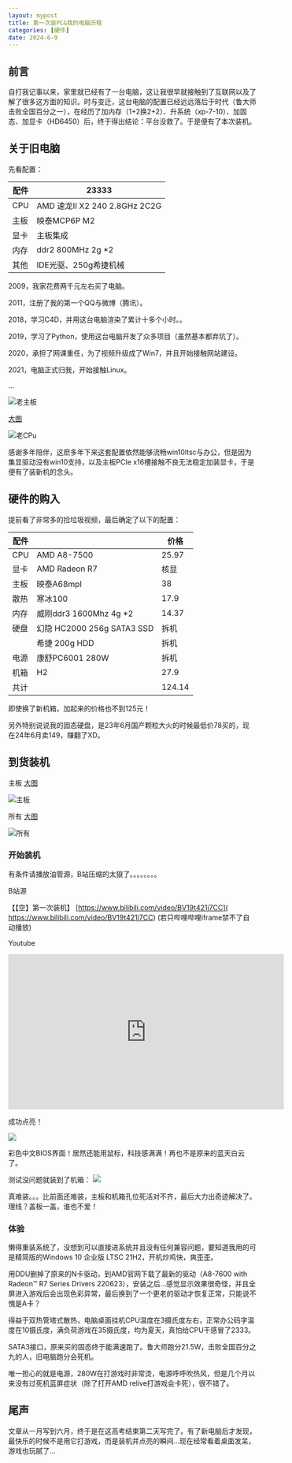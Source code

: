 ```yaml
---
layout: mypost
title: 第一次装PC&我的电脑历程
categories: [硬件]
date: 2024-6-9
---
```


## 前言

自打我记事以来，家里就已经有了一台电脑，这让我很早就接触到了互联网以及了解了很多这方面的知识。时与变迁，这台电脑的配置已经远远落后于时代（鲁大师击败全国百分之一），在经历了加内存（1+2换2+2）、升系统（xp-7-10）、加固态、加显卡（HD6450）后，终于得出结论：平台没救了。于是便有了本次装机。

<!-- more -->

## 关于旧电脑

先看配置：

| 配件 | 23333                         |
| ---- | ----------------------------- |
| CPU  | AMD 速龙II X2 240 2.8GHz 2C2G |
| 主板 | 映泰MCP6P M2                  |
| 显卡 | 主板集成                      |
| 内存 | ddr2 800MHz 2g *2             |
| 其他 | IDE光驱、250g希捷机械         |

2009，我家花费两千元左右买了电脑。

2011，注册了我的第一个QQ与微博（腾讯）。

2018，学习C4D，并用这台电脑渲染了累计十多个小时。。

2019，学习了Python，使用这台电脑开发了众多项目（虽然基本都弃坑了）。

2020，承担了网课重任，为了视频升级成了Win7，并且开始接触网站建设。

2021，电脑正式归我，开始接触Linux。

...

![老主板](/posts/2024/001.jpg)

[大图](/posts/2024/001.jpg)

![老CPu](/posts/2024/002.jpg)

感谢多年陪伴，这麽多年下来这套配置依然能够流畅win10ltsc与办公，但是因为集显驱动没有win10支持，以及主板PCIe x16槽接触不良无法稳定加装显卡，于是便有了装新机的念头。

## 硬件的购入

提前看了非常多的捡垃圾视频，最后确定了以下的配置：

| 配件 |                            | 价格   |
| ---- | -------------------------- | ------ |
| CPU  | AMD A8-7500                | 25.97  |
| 显卡 | AMD Radeon R7              | 核显   |
| 主板 | 映泰A68mpl                 | 38     |
| 散热 | 寒冰100                    | 17.9   |
| 内存 | 威刚ddr3 1600Mhz 4g *2     | 14.37  |
| 硬盘 | 幻隐 HC2000 256g SATA3 SSD | 拆机   |
|      | 希捷 200g HDD              | 拆机   |
| 电源 | 康舒PC6001 280W            | 拆机   |
| 机箱 | H2                         | 27.9   |
| 共计 |                            | 124.14 |

即使换了新机箱，加起来的价格也不到125元！

另外特别说说我的固态硬盘，是23年6月国产颗粒大火的时候最低价78买的，现在24年6月卖149，赚翻了XD。

## 到货装机

主板 [大图](/posts/2024/003.jpg)

![主板](/posts/2024/003.jpg)

所有 [大图](/posts/2024/004.jpg)

![所有](/posts/2024/004.jpg)

### 开始装机

有条件请播放油管源，B站压缩的太狠了。。。。。。。。

B站源

【【空】第一次装机】 [https://www.bilibili.com/video/BV19t421j7CC]( https://www.bilibili.com/video/BV19t421j7CC) (若只哔哩哔哩iframe禁不了自动播放)

Youtube

<iframe width="560" height="315" src="https://www.youtube-nocookie.com/embed/Y46J1B-CdOo?si=klUA9WKxS2mcmRt0" title="YouTube video player" frameborder="0" allow="accelerometer; autoplay; clipboard-write; encrypted-media; gyroscope; picture-in-picture; web-share" referrerpolicy="strict-origin-when-cross-origin" allowfullscreen></iframe>

成功点亮！

![](/posts/2024/005.jpg)

彩色中文BIOS界面！居然还能用鼠标，科技感满满！再也不是原来的蓝天白云了。

测试没问题就装到了机箱：
![](/posts/2024/006.jpg)

  真难装。。。比前面还难装，主板和机箱孔位死活对不齐，最后大力出奇迹解决了。理线？盖板一盖，谁也不爱！

### 体验

懒得重装系统了，没想到可以直接进系统并且没有任何兼容问题，要知道我用的可是精简版的Windows 10 企业版 LTSC 21H2，开机炒鸡快，爽歪歪。

用DDU删掉了原来的N卡驱动，到AMD官网下载了最新的驱动（A8-7600 with Radeon™ R7 Series Drivers 220623），安装之后...感觉显示效果很奇怪，并且全屏进入游戏后会出现色彩异常，最后换到了一个更老的驱动才恢复正常，只能说不愧是A卡？

得益于双热管塔式散热，电脑桌面挂机CPU温度在3摄氏度左右，正常办公码字温度在10摄氏度，满负荷游戏在35摄氏度，均为夏天，真怕给CPU干感冒了2333。

SATA3接口，原来买的固态终于能满速跑了。鲁大师跑分21.5W，击败全国百分之九的人，旧电脑跑分会死机。

唯一担心的就是电源，280W在打游戏时非常烫，电源呼呼吹热风，但是几个月以来没有过死机蓝屏症状（除了打开AMD relive打游戏会卡死），很不错了。

## 尾声

文章从一月写到六月，终于是在这高考结束第二天写完了。有了新电脑后才发现，最快乐的时候不是用它打游戏，而是装机并点亮的瞬间...现在经常看着桌面发呆，游戏也玩腻了...